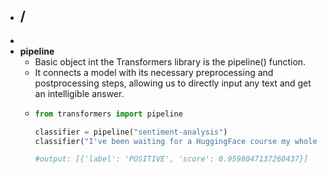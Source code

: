 - /
	-
-
- **pipeline**
	- Basic object int the Transformers library is the pipeline() function.
	- It connects a model with its necessary preprocessing and postprocessing steps, allowing us to directly input any text and get an intelligible answer.
	- ```python
	  from transformers import pipeline
	  
	  classifier = pipeline("sentiment-analysis")
	  classifier("I've been waiting for a HuggingFace course my whole life.")
	  
	  #output: [{'label': 'POSITIVE', 'score': 0.9598047137260437}]
	  ```